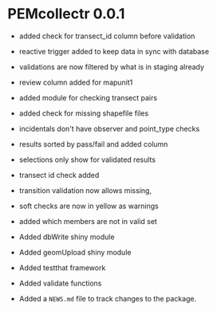 # PEMcollectr 0.0.1

* added check for transect_id column before validation

* reactive trigger added to keep data in sync with database

* validations are now filtered by what is in staging already

* review column added for mapunit1

* added module for checking transect pairs

* added check for missing shapefile files

* incidentals don't have observer and point_type checks

* results sorted by pass/fail and added column

* selections only show for validated results

* transect id check added

* transition validation now allows missing, 

* soft checks are now in yellow as warnings

* added which members are not in valid set

* Added dbWrite shiny module

* Added geomUpload shiny module

* Added testthat framework

* Added validate functions

* Added a `NEWS.md` file to track changes to the package.
